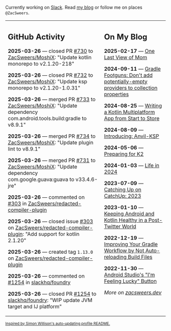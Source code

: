 Currently working on [Slack](https://slack.com/). Read [my blog](https://zacsweers.dev/) or follow me on places `@ZacSweers`.

<table><tr><td valign="top" width="60%">

## GitHub Activity
<!-- githubActivity starts -->
**2025-03-26** — closed PR [#730](https://github.com/ZacSweers/MoshiX/pull/730) to [ZacSweers/MoshiX](https://github.com/ZacSweers/MoshiX): "Update kotlin monorepo to v2.1.20-218"

**2025-03-26** — closed PR [#732](https://github.com/ZacSweers/MoshiX/pull/732) to [ZacSweers/MoshiX](https://github.com/ZacSweers/MoshiX): "Update ksp monorepo to v2.1.20-1.0.31"

**2025-03-26** — merged PR [#733](https://github.com/ZacSweers/MoshiX/pull/733) to [ZacSweers/MoshiX](https://github.com/ZacSweers/MoshiX): "Update dependency com.android.tools.build:gradle to v8.9.1"

**2025-03-26** — merged PR [#734](https://github.com/ZacSweers/MoshiX/pull/734) to [ZacSweers/MoshiX](https://github.com/ZacSweers/MoshiX): "Update plugin lint to v8.9.1"

**2025-03-26** — merged PR [#731](https://github.com/ZacSweers/MoshiX/pull/731) to [ZacSweers/MoshiX](https://github.com/ZacSweers/MoshiX): "Update dependency com.google.guava:guava to v33.4.6-jre"

**2025-03-26** — commented on [#303](https://github.com/ZacSweers/redacted-compiler-plugin/issues/303#issuecomment-2755091702) in [ZacSweers/redacted-compiler-plugin](https://github.com/ZacSweers/redacted-compiler-plugin)

**2025-03-26** — closed issue [#303](https://github.com/ZacSweers/redacted-compiler-plugin/issues/303) on [ZacSweers/redacted-compiler-plugin](https://github.com/ZacSweers/redacted-compiler-plugin): "Add support for kotlin 2.1.20"

**2025-03-26** — created tag `1.13.0` on [ZacSweers/redacted-compiler-plugin](https://github.com/ZacSweers/redacted-compiler-plugin)

**2025-03-26** — commented on [#1254](https://github.com/slackhq/foundry/pull/1254#issuecomment-2755073104) in [slackhq/foundry](https://github.com/slackhq/foundry)

**2025-03-26** — closed PR [#1254](https://github.com/slackhq/foundry/pull/1254) to [slackhq/foundry](https://github.com/slackhq/foundry): "WIP update JVM target and IJ platform"
<!-- githubActivity ends -->
</td><td valign="top" width="40%">

## On My Blog
<!-- blog starts -->
**2025-02-17** — [One Last View of Mom](https://www.zacsweers.dev/one-last-view-of-mom/)

**2024-09-11** — [Gradle Footguns: Don't add potentially-empty providers to collection properties](https://www.zacsweers.dev/gradle-footgun-adding-empty-providers-to-collection-properties/)

**2024-08-25** — [Writing a Kotlin Multiplatform App from Start to Store](https://www.zacsweers.dev/writing-a-kotlin-multiplatform-app-from-start-to-store/)

**2024-08-09** — [Introducing: Anvil-KSP](https://www.zacsweers.dev/introducing-anvil-ksp/)

**2024-05-06** — [Preparing for K2](https://www.zacsweers.dev/preparing-for-k2/)

**2024-01-03** — [Life in 2024](https://www.zacsweers.dev/life-in-2024/)

**2023-07-09** — [Catching Up on CatchUp: 2023](https://www.zacsweers.dev/catching-up-on-catchup-2023/)

**2023-01-10** — [Keeping Android and Kotlin Healthy in a Post-Twitter World](https://www.zacsweers.dev/keeping-android-healthy/)

**2022-12-19** — [Improving Your Gradle Workflow by Not Auto-reloading Build Files](https://www.zacsweers.dev/improving-your-workflow-by-not-auto-reloading-build-files/)

**2022-11-30** — [Android Studio's "I'm Feeling Lucky" Button](https://www.zacsweers.dev/android-studios-im-feeling-lucky-button/)
<!-- blog ends -->
_More on [zacsweers.dev](https://zacsweers.dev/)_
</td></tr></table>

<sub><a href="https://simonwillison.net/2020/Jul/10/self-updating-profile-readme/">Inspired by Simon Willison's auto-updating profile README.</a></sub>